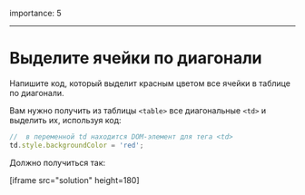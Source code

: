 importance: 5

---

# Выделите ячейки по диагонали

Напишите код, который выделит красным цветом все ячейки в таблице по диагонали.

Вам нужно получить из таблицы `<table>` все диагональные `<td>` и выделить их, используя код:

```js
//  в переменной td находится DOM-элемент для тега <td>
td.style.backgroundColor = 'red';
```

Должно получиться так:

[iframe src="solution" height=180]
